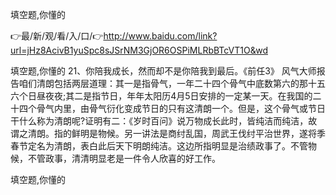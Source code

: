 填空题,你懂的

👉最/新/观/看/入/口/👉http://www.baidu.com/link?url=jHz8AcivB1yuSpc8sJSrNM3GjOR6OSPiMLRbBTcVT1O&wd

填空题,你懂的	21、你陪我成长，然而却不是你陪我到最后。《前任3》
风气大师报告咱们清朗包括两层道理：其一是指骨气，一年二十四个骨气中底数第六的那十五六个日昼夜夜;其二是指节日，年年太阳历4月5日安排的一定某一天。在我国的二十四个骨气内里，由骨气衍化变成节日的只有这清朗一个。但是，这个骨气或节日干什么称为清朗呢?证明有二：《岁时百问》说万物成长此时，皆纯洁而纯洁，故谓之清朗。指的鲜明是物候。另一讲法是商纣乱国，周武王伐纣平治世界，遂将季春节定名为清朗，表白此后天下明朗纯洁。这边所指明显是治绩政事了。不管物候，不管政事，清清明显老是一件令人欣喜的好工作。


填空题,你懂的
